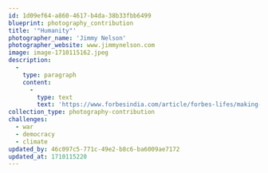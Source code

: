 ```yaml
---
id: 1d09ef64-a860-4617-b4da-38b33fbb6499
blueprint: photography_contribution
title: '"Humanity"'
photographer_name: 'Jimmy Nelson'
photographer_website: www.jimmynelson.com
image: image-1710115162.jpeg
description:
  -
    type: paragraph
    content:
      -
        type: text
        text: 'https://www.forbesindia.com/article/forbes-lifes/making-a-picture-is-the-last-thing-that-happens-jimmy-nelson/52863/1'
collection_type: photography-contribution
challenges:
  - war
  - democracy
  - climate
updated_by: 46c097c5-771c-49e2-b8c6-ba6009ae7172
updated_at: 1710115220
---
```

